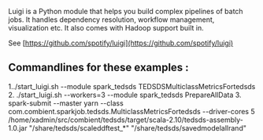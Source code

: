 Luigi is a Python module that helps you build complex pipelines of batch jobs. It handles dependency resolution, workflow management, visualization etc. It also comes with Hadoop support built in.

See [https://github.com/spotify/luigi](https://github.com/spotify/luigi)

## Commandlines for these examples : 
1../start_luigi.sh  --module spark_tedsds TEDSDSMulticlassMetricsFortedsds
2. ./start_luigi.sh --workers=3 --module spark_tedsds PrepareAllData
3.  spark-submit --master yarn --class com.combient.sparkjob.tedsds.MulticlassMetricsFortedsds --driver-cores 5  /home/xadmin/src/combient/tedsds/target/scala-2.10/tedsds-assembly-1.0.jar  "/share/tedsds/scaleddftest_*" "/share/tedsds/savedmodelallrand"
